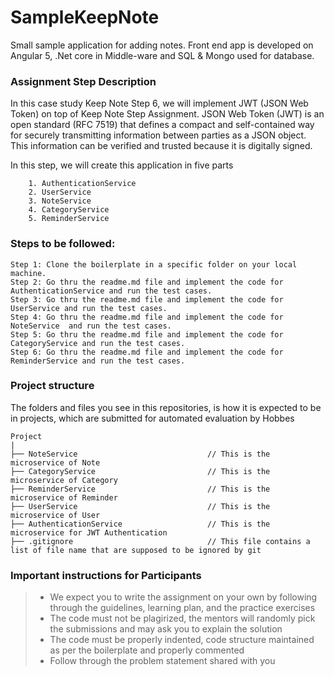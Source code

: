 # SampleKeepNote
Small sample application for adding notes. Front end app is developed on Angular 5, .Net core in Middle-ware and SQL &amp; Mongo used for database.


### Assignment Step Description

In this case study Keep Note Step 6, we will implement JWT (JSON Web Token) on top of Keep Note Step Assignment. JSON Web Token (JWT) is an open standard (RFC 7519) that defines a compact and self-contained way for securely transmitting information between parties as a JSON object. This information can be verified and trusted because it is
digitally signed.

In this step, we will create this application in five parts 
    
        1. AuthenticationService
        2. UserService
        3. NoteService
        4. CategoryService
        5. ReminderService


### Steps to be followed:

    Step 1: Clone the boilerplate in a specific folder on your local machine.
    Step 2: Go thru the readme.md file and implement the code for AuthenticationService and run the test cases.
    Step 3: Go thru the readme.md file and implement the code for UserService and run the test cases.
    Step 4: Go thru the readme.md file and implement the code for NoteService  and run the test cases.
    Step 5: Go thru the readme.md file and implement the code for CategoryService and run the test cases.
    Step 6: Go thru the readme.md file and implement the code for ReminderService and run the test cases.

### Project structure

The folders and files you see in this repositories, is how it is expected to be in projects, which are submitted for automated evaluation by Hobbes

    Project
	|
	├── NoteService                             // This is the microservice of Note   
	├── CategoryService                         // This is the microservice of Category   
	├── ReminderService                         // This is the microservice of Reminder   
	├── UserService                             // This is the microservice of User   
    ├── AuthenticationService                   // This is the microservice for JWT Authentication
	├── .gitignore			                    // This file contains a list of file name that are supposed to be ignored by git 
	

### Important instructions for Participants
> - We expect you to write the assignment on your own by following through the guidelines, learning plan, and the practice exercises
> - The code must not be plagirized, the mentors will randomly pick the submissions and may ask you to explain the solution
> - The code must be properly indented, code structure maintained as per the boilerplate and properly commented
> - Follow through the problem statement shared with you
